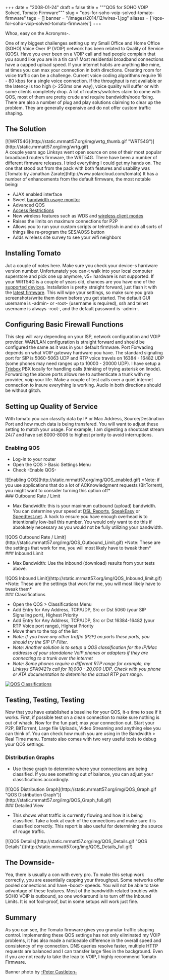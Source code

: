 
+++
date = "2008-01-24"
draft = false
title = """QOS for SOHO VOIP Solved, Tomato Firmware"""
slug = "qos-for-soho-voip-solved-tomato-firmware"
tags = []
banner = "/images/2014/12/wires-1.jpg"
aliases = ['/qos-for-soho-voip-solved-tomato-firmware/']
+++

Whoa, easy on the Acronyms-.

One of my biggest challenges setting up my Small Office and Home Office (SOHO) Voice Over IP (VOIP) network has been related to Quality of Service (QOS). Have you ever been on a VOIP call and had people complain that you sound like you are in a tin can? Most residential broadband connections have a capped upload speed. If your internet habits are anything like mine, at times you can max your connection in both directions. Creating room for voice traffic can be a challenge. Current voice coding algorithms require 16 - 80 kbps for a single voice connection. If the throughput is not available or the latency is too high (> 250ms one way), voice quality will suffer or with some clients completely drop. A lot of routers/switches claim to come with QOS, most of them are pretty crude and require bandwidth/node fixing. There are also a number of plug and play solutions claiming to clear up the problem. They are generally expensive and do not offer custom traffic shaping.


## The Solution

<div style="float: right;">[![WRT54G](http://static.mrmatt57.org/img/wrtg_thumb.gif "WRT54G")](http://static.mrmatt57.org/img/wrtg.gif)</div>A couple years ago Linksys went open source on one of their most popular broadband routers firmware, the WRT54G. There have been a number of different firmware releases. I tried everything I could get my hands on. The one that stood out from the pack with both features and usability was [Tomato by Jonathan Zarate](http://www.polarcloud.com/tomato) It has a number of enhancements from the default firmware, the most notable being:

- AJAX enabled interface
- Sweet [bandwidth usage monitor](http://www.polarcloud.com/v/scbwm.htm)
- Advanced QOS
- [Access Restrictions](http://www.polarcloud.com/v/screst.htm)
- New wireless features such as WDS and [wireless client modes](http://www.polarcloud.com/v/scclient.htm)
- Raises the limits on maximum connections for P2P
- Allows you to run your custom scripts or telnet/ssh in and do all sorts of things like re-program the SES/AOSS button
- Adds wireless site survey to see your wifi neighbors


## Installing Tomato

Jut a couple of notes here. Make sure you check your device-s hardware version number. Unfortunately you can-t walk into your local computer superstore and pick one up anymore, v5+ hardware is not supported. If your WRT54G is a couple of years old, chances are you have one of the [supported devices](http://www.polarcloud.com/tomatofaq#what_will_this_run_on). Installation is pretty straight forward, just flash it with the [latest firmware](http://www.polarcloud.com/firmware). This will wipe your settings, so make sure you grab screenshots/write them down before you get started. The default GUI username is -admin- or -root- (username is required), ssh and telnet username is always -root-, and the default password is -admin-.


## Configuring Basic Firewall Functions

This step will vary depending on your ISP, network configuration and VOIP provider. WAN/LAN configuration is straight forward and should be configured the same as it was in your default firmware. Port Forwading depends on what VOIP gateway hardware you have. The standard signaling port for SIP is 5060-5063 UDP and RTP voice travels on 16384 - 16482 UDP (some phones may need ranges up to 10000 - 20000 UDP). I have setup a [Trixbox](http://www.trixbox.org/) PBX locally for handling calls (thinking of trying asterisk on linode). Forwarding the above ports allows me to authenticate a trunk with my provider, voip your life. Make a couple of test calls over a quiet internet connection to insure everything is working. Audio in both directions should be without glitch.


## Setting up Quality of Service

With tomato you can classify data by IP or Mac Address, Source/Destination Port and how much data is being transfered. You will want to adjust these setting to match your usage. For example, I am digesting a shoutcast stream 24/7 and have set 8000-8006 to highest priority to avoid interruptions.

### Enabling QOS

- Log-in to your router
- Open the QOS > Basic Settings Menu
- Check -Enable QOS-

<div>![Enabling QOS](http://static.mrmatt57.org/img/QOS_enabled.gif)  
*Note: if you use applications that do a lot of ACKnowledgment requests (BitTorrent), you might want to consider turning this option off*</div>  
### Outbound Rate / Limit

- Max Bandwidth: this is your maximum outbound (upload) bandwidth. You can determine your speed at [DSL Reports](http://www.dslreports.com/stest), [SpeakEasy](http://www.speakeasy.net/speedtest/) or [Speedtest.net](http://www.speedtest.net/). A hack to ensure you have enough overhead is to intentionally low-ball this number. You would only want to do this if absolutely necessary as you would not be fully utilizing your bandwidth.

<div>![QOS Outbound Rate / Limit](http://static.mrmatt57.org/img/QOS_Outbound_Limit.gif)  
*Note: These are the settings that work for me,   
you will most likely have to tweak them*</div>  
### Inbound Limit

- Max Bandwidth: Use the inbound (download) results from your tests above.

<div>![QOS Inbound Limit](http://static.mrmatt57.org/img/QOS_Inbound_limit.gif)  
*Note: These are the settings that work for me,   
you will most likely have to tweak them*</div>  
### Classifications

- Open the QOS > Classifications Menu
- Add Entry for Any Address, TCP/UDP, Src or Dst 5060 (your SIP Signaling port), Highest Priority
- Add Entry for Any Address, TCP/UDP, Src or Dst 16384-16482 (your RTP Voice port range), Highest Priority
- Move them to the top of the list
- *Note: If you have any other traffic (P2P) on ports these ports, you should try the SIP I7-Filter.*
- *Note: Another solution is to setup a QOS classification for the IP/Mac addresss of your standalone VoIP phones or adapters if they are connecting to a trunk over the internet*
- *Note: Some phones require a different RTP range for example, my Linksys SPA942?s call for 10,000 - 20,000 UDP. Check with you phone or ATA documentation to determine the actual RTP port range.*

[![QOS Classifications](http://static.mrmatt57.org/img/QOS_Classifications.gif "QOS Classifications")](http://static.mrmatt57.org/img/QOS_Classifications_full.gif)


## Testing, Testing, Testing

Now that you have established a baseline for your QOS, it-s time to see if it works. First, if possible test on a clean connection to make sure nothing is out of whack. Now for the fun part; max your connection out. Start your P2P, BitTorrent, Large file Uploads, Video Streaming and anything else you can think of. You can check how much you are using in the Bandwidth > Real Time menu. Tomato also comes with two very useful tools to debug your QOS settings.

### Distribution Graphs

- Use these graph to determine where your connections are being classified. If you see something out of balance, you can adjust your classifications accordingly.

<div>[![QOS Distribution Graph](http://static.mrmatt57.org/img/QOS_Graph.gif "QOS Distribution Graph")](http://static.mrmatt57.org/img/QOS_Graph_full.gif)</div>  
### Detailed View

- This shows what traffic is currently flowing and how it is being classified. Take a look at each of the connections and make sure it is classified correctly. This report is also useful for determining the source of rouge traffic.

<div>[![QOS Details](http://static.mrmatt57.org/img/QOS_Details.gif "QOS Details")](http://static.mrmatt57.org/img/QOS_Details_full.gif)</div>  

## The Downside-

Yea, there is usually a con with every pro. To make this setup work correctly, you are essentially capping your throughput. Some networks offer pooled connections and have -boost- speeds. You will not be able to take advantage of these features. Most of the bandwidth related troubles with SOHO VOIP is outbound, so one workaround is to turn off the Inbound Limits. It is not fool-proof, but in some setups will work just fine.


## Summary

As you can see, the Tomato firmware gives you granular traffic shaping control. Implementing these QOS settings has not only eliminated my VOIP problems, it has also made a noticeable difference in the overall speed and consistency of my connection. DNS queries resolve faster, multiple HTTP requests are balanced and I can transfer large files in the background. Even if you are not ready to take the leap to VOIP, I highly recommend Tomato Firmware.

<span id="credits">Banner photo by [-Peter Castleton-](https://flic.kr/p/8yLiUh)</span>



